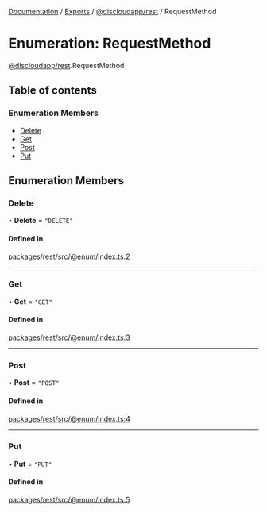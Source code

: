[Documentation](../README.md) / [Exports](../modules.md) / [@discloudapp/rest](../modules/discloudapp_rest.md) / RequestMethod

# Enumeration: RequestMethod

[@discloudapp/rest](../modules/discloudapp_rest.md).RequestMethod

## Table of contents

### Enumeration Members

- [Delete](discloudapp_rest.RequestMethod.md#delete)
- [Get](discloudapp_rest.RequestMethod.md#get)
- [Post](discloudapp_rest.RequestMethod.md#post)
- [Put](discloudapp_rest.RequestMethod.md#put)

## Enumeration Members

### Delete

• **Delete** = ``"DELETE"``

#### Defined in

[packages/rest/src/@enum/index.ts:2](https://github.com/discloud/discloud.app/blob/a142e7d/packages/rest/src/@enum/index.ts#L2)

___

### Get

• **Get** = ``"GET"``

#### Defined in

[packages/rest/src/@enum/index.ts:3](https://github.com/discloud/discloud.app/blob/a142e7d/packages/rest/src/@enum/index.ts#L3)

___

### Post

• **Post** = ``"POST"``

#### Defined in

[packages/rest/src/@enum/index.ts:4](https://github.com/discloud/discloud.app/blob/a142e7d/packages/rest/src/@enum/index.ts#L4)

___

### Put

• **Put** = ``"PUT"``

#### Defined in

[packages/rest/src/@enum/index.ts:5](https://github.com/discloud/discloud.app/blob/a142e7d/packages/rest/src/@enum/index.ts#L5)
